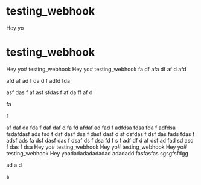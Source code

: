 # testing_webhook
Hey yo


# testing_webhook
Hey yo# testing_webhook
Hey yo# testing_webhook
fa
df
afa
df
af
d
afd

afd
af
ad
f
da
d
f
adfd
fda

asf
das
f
af
asf
sfdas
f
af
da
ff
af
d

fa


f

af
daf
da
fda
f
daf
daf
d
fa
fd
afdaf
ad
fad
f
adfdsa
fdsa
fda
f
adfdsa
fsdafdasf
ads
fsd
f
dsf
dasf
dsa
f
dasf
dasf
d
sf
dsfdas
f
dsf
das
fads
fdas
f
adsf
ads
fa
dsf
dasf
das
f
dsaf
ds
f
dsa
fd
f
s
f
adf
df
d
af
dsf
ad
fad
sd
asd
f
das
f
dsa
Hey yo# testing_webhook
Hey yo# testing_webhook
Hey yo# testing_webhook
Hey yoadadadadadadad
adadadd
fasfasfas
sgsgfsfdgg

ad
a
d

a
